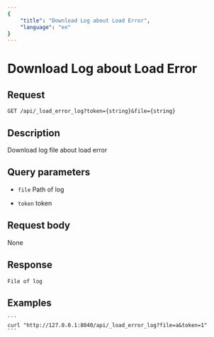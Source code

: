 ```yaml
---
{
    "title": "Download Log about Load Error",
    "language": "en"
}
---
```


<!-- 
Licensed to the Apache Software Foundation (ASF) under one
or more contributor license agreements.  See the NOTICE file
distributed with this work for additional information
regarding copyright ownership.  The ASF licenses this file
to you under the Apache License, Version 2.0 (the
"License"); you may not use this file except in compliance
with the License.  You may obtain a copy of the License at

  http://www.apache.org/licenses/LICENSE-2.0

Unless required by applicable law or agreed to in writing,
software distributed under the License is distributed on an
"AS IS" BASIS, WITHOUT WARRANTIES OR CONDITIONS OF ANY
KIND, either express or implied.  See the License for the
specific language governing permissions and limitations
under the License.
-->

# Download Log about Load Error

## Request

`GET /api/_load_error_log?token={string}&file={string}`

## Description

Download log file about load error

## Query parameters

* `file`
    Path of log

* `token`
    token         

## Request body

None

## Response

    File of log

## Examples


    ```
    curl "http://127.0.0.1:8040/api/_load_error_log?file=a&token=1"
    ```

